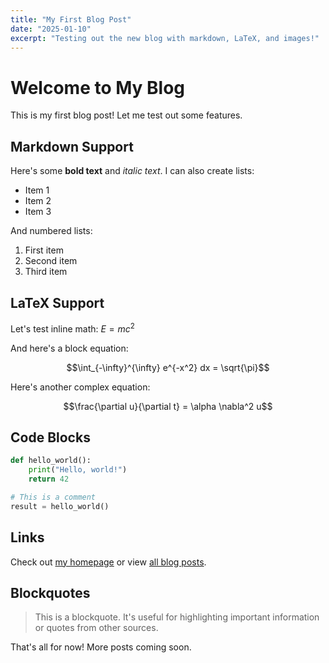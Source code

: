 ```yaml
---
title: "My First Blog Post"
date: "2025-01-10"
excerpt: "Testing out the new blog with markdown, LaTeX, and images!"
---
```


# Welcome to My Blog

This is my first blog post! Let me test out some features.

## Markdown Support

Here's some **bold text** and *italic text*. I can also create lists:

- Item 1
- Item 2
- Item 3

And numbered lists:

1. First item
2. Second item
3. Third item

## LaTeX Support

Let's test inline math: $E = mc^2$

And here's a block equation:

$$\int_{-\infty}^{\infty} e^{-x^2} dx = \sqrt{\pi}$$

Here's another complex equation:

$$\frac{\partial u}{\partial t} = \alpha \nabla^2 u$$

## Code Blocks

```python
def hello_world():
    print("Hello, world!")
    return 42

# This is a comment
result = hello_world()
```

## Links

Check out [my homepage](/) or view [all blog posts](/blog).

## Blockquotes

> This is a blockquote. It's useful for highlighting important information or quotes from other sources.

That's all for now! More posts coming soon.